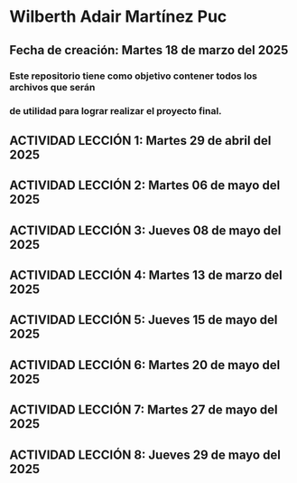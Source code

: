 # Wilberth Adair Martínez Puc
## Fecha de creación: Martes 18 de marzo del 2025
### Este repositorio tiene como objetivo contener todos los archivos que serán
### de utilidad para lograr realizar el proyecto final.
## ACTIVIDAD LECCIÓN 1: Martes 29 de abril del 2025
## ACTIVIDAD LECCIÓN 2: Martes 06 de mayo del 2025
## ACTIVIDAD LECCIÓN 3: Jueves 08 de mayo del 2025
## ACTIVIDAD LECCIÓN 4: Martes 13 de marzo del 2025
## ACTIVIDAD LECCIÓN 5: Jueves 15 de mayo del 2025
## ACTIVIDAD LECCIÓN 6: Martes 20 de mayo del 2025
## ACTIVIDAD LECCIÓN 7: Martes 27 de mayo del 2025
## ACTIVIDAD LECCIÓN 8: Jueves 29 de mayo del 2025